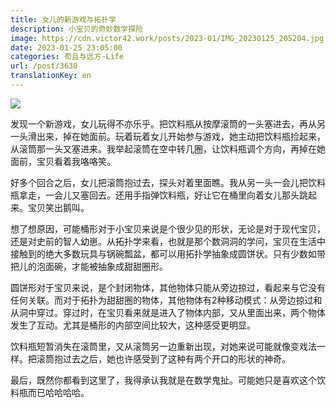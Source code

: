 ```yaml
---
title: 女儿的新游戏与拓扑学
description: 小宝贝的奇妙数学探险
image: https://cdn.victor42.work/posts/2023-01/IMG_20230125_205204.jpg
date: 2023-01-25 23:05:00
categories: 苟且与远方-Life
url: /post/3630
translationKey: en
---
```


![](https://cdn.victor42.work/posts/2023-01/IMG_20230125_205204.jpg)

发现一个新游戏，女儿玩得不亦乐乎。把饮料瓶从按摩滚筒的一头塞进去，再从另一头滑出来，掉在她面前。玩着玩着女儿开始参与游戏，她主动把饮料瓶捡起来，从滚筒那一头又塞进来。我举起滚筒在空中转几圈，让饮料瓶调个方向，再掉在她面前，宝贝看着我咯咯笑。

好多个回合之后，女儿把滚筒抱过去，探头对着里面瞧。我从另一头一会儿把饮料瓶拿走，一会儿又塞回去。还用手指弹饮料瓶，好让它在桶里向着女儿那头跳起来。宝贝笑出鹅叫。

想了想原因，可能桶形对于小宝贝来说是个很少见的形状，无论是对于现代宝贝，还是对史前的智人幼崽。从拓扑学来看，也就是那个数洞洞的学问，宝贝在生活中接触到的绝大多数玩具与锅碗瓢盆，都可以用拓扑学抽象成圆饼状。只有少数如带把儿的泡面碗，才能被抽象成甜甜圈形。

圆饼形对于宝贝来说，是个封闭物体，其他物体只能从旁边掠过，看起来与它没有任何关联。而对于拓扑为甜甜圈的物体，其他物体有2种移动模式：从旁边掠过和从洞中穿过。穿过时，在宝贝看来就是进入了物体内部，又从里面出来，两个物体发生了互动。尤其是桶形的内部空间比较大，这种感受更明显。

饮料瓶短暂消失在滚筒里，又从滚筒另一边重新出现，对她来说可能就像变戏法一样。把滚筒抱过去之后，她也许感受到了这种有两个开口的形状的神奇。

最后，既然你都看到这里了，我得承认我就是在数学鬼扯。可能她只是喜欢这个饮料瓶而已哈哈哈哈。
